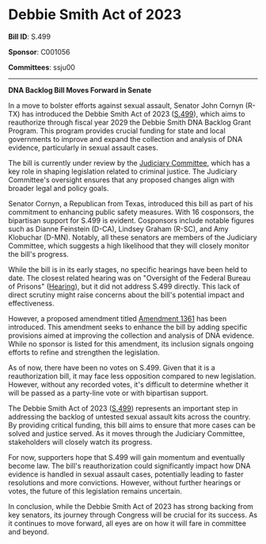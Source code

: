 # Debbie Smith Act of 2023

**Bill ID**: S.499

**Sponsor**: C001056

**Committees**: ssju00

---

**DNA Backlog Bill Moves Forward in Senate**

In a move to bolster efforts against sexual assault, Senator John Cornyn (R-TX) has introduced the Debbie Smith Act of 2023 ([S.499](https://www.congress.gov/bill/118th-congress/senate-bill/499)), which aims to reauthorize through fiscal year 2029 the Debbie Smith DNA Backlog Grant Program. This program provides crucial funding for state and local governments to improve and expand the collection and analysis of DNA evidence, particularly in sexual assault cases.

The bill is currently under review by the [Judiciary Committee](https://www.congress.gov/committee/ssju00), which has a key role in shaping legislation related to criminal justice. The Judiciary Committee's oversight ensures that any proposed changes align with broader legal and policy goals.

Senator Cornyn, a Republican from Texas, introduced this bill as part of his commitment to enhancing public safety measures. With 16 cosponsors, the bipartisan support for S.499 is evident. Cosponsors include notable figures such as Dianne Feinstein (D-CA), Lindsey Graham (R-SC), and Amy Klobuchar (D-MN). Notably, all these senators are members of the Judiciary Committee, which suggests a high likelihood that they will closely monitor the bill's progress.

While the bill is in its early stages, no specific hearings have been held to date. The closest related hearing was on "Oversight of the Federal Bureau of Prisons" ([Hearing](https://www.congress.gov)), but it did not address S.499 directly. This lack of direct scrutiny might raise concerns about the bill's potential impact and effectiveness.

However, a proposed amendment titled [Amendment 1361](https://www.congress.gov/amendment/118th-congress/senate-bill/499/amendment/1361) has been introduced. This amendment seeks to enhance the bill by adding specific provisions aimed at improving the collection and analysis of DNA evidence. While no sponsor is listed for this amendment, its inclusion signals ongoing efforts to refine and strengthen the legislation.

As of now, there have been no votes on S.499. Given that it is a reauthorization bill, it may face less opposition compared to new legislation. However, without any recorded votes, it's difficult to determine whether it will be passed as a party-line vote or with bipartisan support.

The Debbie Smith Act of 2023 ([S.499](https://www.congress.gov/bill/118th-congress/senate-bill/499)) represents an important step in addressing the backlog of untested sexual assault kits across the country. By providing critical funding, this bill aims to ensure that more cases can be solved and justice served. As it moves through the Judiciary Committee, stakeholders will closely watch its progress.

For now, supporters hope that S.499 will gain momentum and eventually become law. The bill's reauthorization could significantly impact how DNA evidence is handled in sexual assault cases, potentially leading to faster resolutions and more convictions. However, without further hearings or votes, the future of this legislation remains uncertain.

In conclusion, while the Debbie Smith Act of 2023 has strong backing from key senators, its journey through Congress will be crucial for its success. As it continues to move forward, all eyes are on how it will fare in committee and beyond.